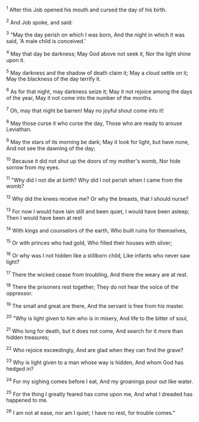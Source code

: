 <sup>1</sup> 
After this Job opened his mouth and cursed the day of his birth. 

<sup>2</sup> 
And Job spoke, and said: 

<sup>3</sup> 
"May the day perish on which I was born, And the night in which it was said, 'A male child is conceived.' 

<sup>4</sup> 
May that day be darkness; May God above not seek it, Nor the light shine upon it. 

<sup>5</sup> 
May darkness and the shadow of death claim it; May a cloud settle on it; May the blackness of the day terrify it. 

<sup>6</sup> 
As for that night, may darkness seize it; May it not rejoice among the days of the year, May it not come into the number of the months. 

<sup>7</sup> 
Oh, may that night be barren! May no joyful shout come into it! 

<sup>8</sup> 
May those curse it who curse the day, Those who are ready to arouse Leviathan. 

<sup>9</sup> 
May the stars of its morning be dark; May it look for light, but have none, And not see the dawning of the day; 

<sup>10</sup> 
Because it did not shut up the doors of my mother's womb, Nor hide sorrow from my eyes. 

<sup>11</sup> 
"Why did I not die at birth? Why did I not perish when I came from the womb? 

<sup>12</sup> 
Why did the knees receive me? Or why the breasts, that I should nurse? 

<sup>13</sup> 
For now I would have lain still and been quiet, I would have been asleep; Then I would have been at rest 

<sup>14</sup> 
With kings and counselors of the earth, Who built ruins for themselves, 

<sup>15</sup> 
Or with princes who had gold, Who filled their houses with silver; 

<sup>16</sup> 
Or why was I not hidden like a stillborn child, Like infants who never saw light? 

<sup>17</sup> 
There the wicked cease from troubling, And there the weary are at rest. 

<sup>18</sup> 
There the prisoners rest together; They do not hear the voice of the oppressor. 

<sup>19</sup> 
The small and great are there, And the servant is free from his master. 

<sup>20</sup> 
"Why is light given to him who is in misery, And life to the bitter of soul, 

<sup>21</sup> 
Who long for death, but it does not come, And search for it more than hidden treasures; 

<sup>22</sup> 
Who rejoice exceedingly, And are glad when they can find the grave? 

<sup>23</sup> 
Why is light given to a man whose way is hidden, And whom God has hedged in? 

<sup>24</sup> 
For my sighing comes before I eat, And my groanings pour out like water. 

<sup>25</sup> 
For the thing I greatly feared has come upon me, And what I dreaded has happened to me. 

<sup>26</sup> 
I am not at ease, nor am I quiet; I have no rest, for trouble comes."